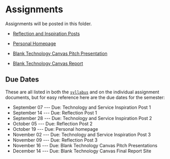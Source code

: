 # Assignments

Assignments will be posted in this folder.

- [Reflection and Inspiration Posts](reflection_and_inspiration_posts.md)
- [Personal Homepage](personal_homepage.md)
 
- [Blank Technology Canvas Pitch Presentation](blank_technology_presentation.md)
- [Blank Technology Canvas Report](blank_technology_canvas_report.md)

## Due Dates

These are all listed in both the [`syllabus`](../syllabus) and on the individual assignment documents, but for easy reference here are the due dates for the semester:

-  September 07 --- Due: Technology and Service Inspiration Post 1
-  September 14 --- Due: Reflection Post 1
-  September 28 --- Due: Technology and Service Inspiration Post 2
-  October 05 --- Due: Reflection Post 2
-  October 19 --- Due: Personal homepage
-  November 02 --- Due: Technology and Service Inspiration Post 3
-  November 09 --- Due: Reflection Post 3
-  November 16 --- Due: Blank Technology Canvas Pitch Presentations
-  December 14 --- Due: Blank Technology Canvas Final Report Site
